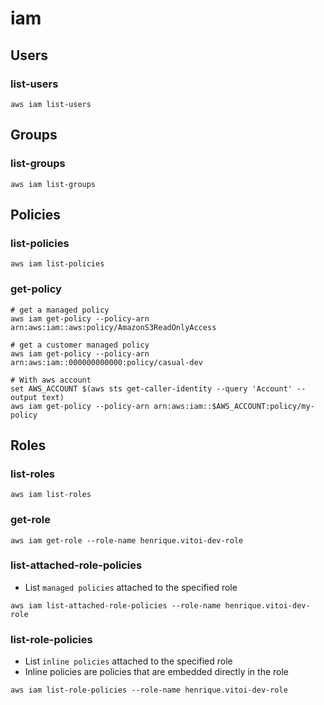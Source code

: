 # iam

## Users

### list-users

```shell
aws iam list-users
```

## Groups

### list-groups

```shell
aws iam list-groups
```

## Policies

### list-policies

```shell
aws iam list-policies
```

### get-policy

```shell
# get a managed policy
aws iam get-policy --policy-arn arn:aws:iam::aws:policy/AmazonS3ReadOnlyAccess

# get a customer managed policy
aws iam get-policy --policy-arn arn:aws:iam::000000000000:policy/casual-dev

# With aws account
set AWS_ACCOUNT $(aws sts get-caller-identity --query 'Account' --output text)
aws iam get-policy --policy-arn arn:aws:iam::$AWS_ACCOUNT:policy/my-policy
```

## Roles

### list-roles

```shell
aws iam list-roles
```

### get-role

```shell
aws iam get-role --role-name henrique.vitoi-dev-role
```

### list-attached-role-policies

- List `managed policies` attached to the specified role

```shell
aws iam list-attached-role-policies --role-name henrique.vitoi-dev-role
```

### list-role-policies

- List `inline policies` attached to the specified role
- Inline policies are policies that are embedded directly in the role

```shell
aws iam list-role-policies --role-name henrique.vitoi-dev-role
```
